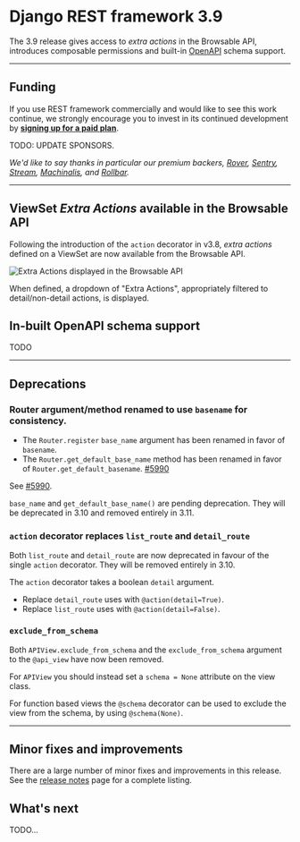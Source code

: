 <style>
.promo li a {
    float: left;
    width: 130px;
    height: 20px;
    text-align: center;
    margin: 10px 30px;
    padding: 150px 0 0 0;
    background-position: 0 50%;
    background-size: 130px auto;
    background-repeat: no-repeat;
    font-size: 120%;
    color: black;
}
.promo li {
    list-style: none;
}
</style>

# Django REST framework 3.9

The 3.9 release gives access to _extra actions_ in the Browsable API, introduces composable permissions and built-in [OpenAPI][openapi] schema support.

---

## Funding

If you use REST framework commercially and would like to see this work continue, we strongly encourage you to invest in its continued development by
**[signing up for a paid&nbsp;plan][funding]**.


TODO: UPDATE SPONSORS.

*We'd like to say thanks in particular our premium backers, [Rover](http://jobs.rover.com/), [Sentry](https://getsentry.com/welcome/), [Stream](https://getstream.io/?utm_source=drf&utm_medium=banner&utm_campaign=drf), [Machinalis](https://hello.machinalis.co.uk/), and [Rollbar](https://rollbar.com).*

---

## ViewSet _Extra Actions_ available in the Browsable API

Following the introduction of the `action` decorator in v3.8, _extra actions_ defined on a ViewSet are now available
from the Browsable API.

![Extra Actions displayed in the Browsable API](https://user-images.githubusercontent.com/2370209/32976956-1ca9ab7e-cbf1-11e7-981a-a20cb1e83d63.png)

When defined, a dropdown of "Extra Actions", appropriately filtered to detail/non-detail actions, is displayed.

## In-built OpenAPI schema support

TODO

---

## Deprecations

### Router argument/method renamed to use `basename` for consistency.

* The `Router.register` `base_name` argument has been renamed in favor of `basename`.
* The `Router.get_default_base_name` method has been renamed in favor of `Router.get_default_basename`. [#5990][gh5990]

See [#5990][gh5990].

[gh5990]: https://github.com/encode/django-rest-framework/pull/5990

`base_name` and `get_default_base_name()` are pending deprecation. They will be deprecated in 3.10 and removed entirely in 3.11.

### `action` decorator replaces `list_route` and `detail_route`

Both `list_route` and `detail_route` are now deprecated in favour of the single `action` decorator.
They will be removed entirely in 3.10.

The `action` decorator takes a boolean `detail` argument.

* Replace `detail_route` uses with `@action(detail=True)`.
* Replace `list_route` uses with `@action(detail=False)`.

### `exclude_from_schema`

Both `APIView.exclude_from_schema` and the `exclude_from_schema` argument to the `@api_view` have now been removed.

For `APIView` you should instead set a `schema = None` attribute on the view class.

For function based views the `@schema` decorator can be used to exclude the view from the schema, by using `@schema(None)`.

---

## Minor fixes and improvements

There are a large number of minor fixes and improvements in this release. See the [release notes](release-notes.md) page
for a complete listing.


## What's next


TODO...


[funding]: funding.md
[gh5886]: https://github.com/encode/django-rest-framework/issues/5886
[gh5705]: https://github.com/encode/django-rest-framework/issues/5705
[openapi]: https://www.openapis.org/
